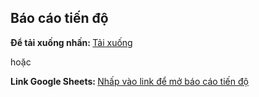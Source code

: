 ## Báo cáo tiến độ
<p><b>Để tải xuống nhấn: </b><a href="https://github.com/vanhiepdev/csn-da21ttb-duongvanhiep-tvusmc-laravel/raw/main/progress-report/110121209_DuongVanHiep_BaoCaoTienDo.xlsx">Tải xuống</a></p>
<p>hoặc</p>
<p><b>Link Google Sheets: </b><a href="https://docs.google.com/spreadsheets/d/1y2ss9lcYh04GL2_QTZ8kfUqlTxXIzDndJ11y2JNZybc/edit?usp=sharing">Nhấp vào link để mở báo cáo tiến độ</a></p>